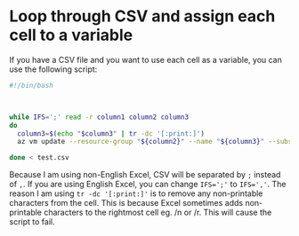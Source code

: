 # Loop through CSV and assign each cell to a variable

If you have a CSV file and you want to use each cell as a variable, you can use the following script:

```bash
#!/bin/bash



while IFS=';' read -r column1 column2 column3
do
  column3=$(echo "$column3" | tr -dc '[:print:]')
  az vm update --resource-group "${column2}" --name "${column3}" --subscription "${column1}" --set licenseType=Windows_Server

done < test.csv

```

Because I am using non-English Excel, CSV will be separated by `;` instead of `,`. If you are using English Excel, you can change `IFS=';'` to `IFS=','`.
The reason I am using `tr -dc '[:print:]'` is to remove any non-printable characters from the cell. This is because Excel sometimes adds non-printable characters to the rightmost cell eg. /n or /r. This will cause the script to fail.
